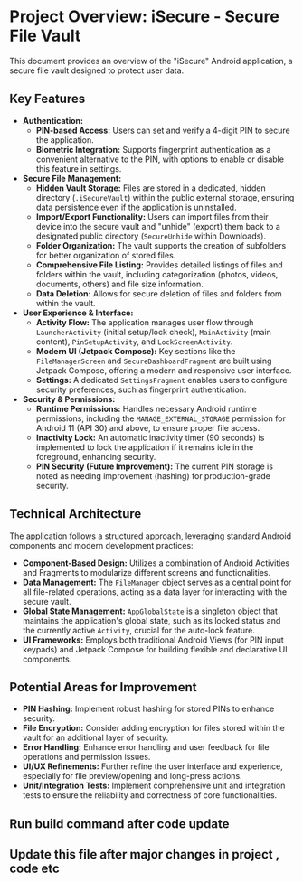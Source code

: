 # Project Overview: iSecure - Secure File Vault

This document provides an overview of the "iSecure" Android application, a secure file vault designed to protect user data.

## Key Features

*   **Authentication:**
    *   **PIN-based Access:** Users can set and verify a 4-digit PIN to secure the application.
    *   **Biometric Integration:** Supports fingerprint authentication as a convenient alternative to the PIN, with options to enable or disable this feature in settings.
*   **Secure File Management:**
    *   **Hidden Vault Storage:** Files are stored in a dedicated, hidden directory (`.iSecureVault`) within the public external storage, ensuring data persistence even if the application is uninstalled.
    *   **Import/Export Functionality:** Users can import files from their device into the secure vault and "unhide" (export) them back to a designated public directory (`SecureUnhide` within Downloads).
    *   **Folder Organization:** The vault supports the creation of subfolders for better organization of stored files.
    *   **Comprehensive File Listing:** Provides detailed listings of files and folders within the vault, including categorization (photos, videos, documents, others) and file size information.
    *   **Data Deletion:** Allows for secure deletion of files and folders from within the vault.
*   **User Experience & Interface:**
    *   **Activity Flow:** The application manages user flow through `LauncherActivity` (initial setup/lock check), `MainActivity` (main content), `PinSetupActivity`, and `LockScreenActivity`.
    *   **Modern UI (Jetpack Compose):** Key sections like the `FileManagerScreen` and `SecureDashboardFragment` are built using Jetpack Compose, offering a modern and responsive user interface.
    *   **Settings:** A dedicated `SettingsFragment` enables users to configure security preferences, such as fingerprint authentication.
*   **Security & Permissions:**
    *   **Runtime Permissions:** Handles necessary Android runtime permissions, including the `MANAGE_EXTERNAL_STORAGE` permission for Android 11 (API 30) and above, to ensure proper file access.
    *   **Inactivity Lock:** An automatic inactivity timer (90 seconds) is implemented to lock the application if it remains idle in the foreground, enhancing security.
    *   **PIN Security (Future Improvement):** The current PIN storage is noted as needing improvement (hashing) for production-grade security.

## Technical Architecture

The application follows a structured approach, leveraging standard Android components and modern development practices:

*   **Component-Based Design:** Utilizes a combination of Android Activities and Fragments to modularize different screens and functionalities.
*   **Data Management:** The `FileManager` object serves as a central point for all file-related operations, acting as a data layer for interacting with the secure vault.
*   **Global State Management:** `AppGlobalState` is a singleton object that maintains the application's global state, such as its locked status and the currently active `Activity`, crucial for the auto-lock feature.
*   **UI Frameworks:** Employs both traditional Android Views (for PIN input keypads) and Jetpack Compose for building flexible and declarative UI components.

## Potential Areas for Improvement

*   **PIN Hashing:** Implement robust hashing for stored PINs to enhance security.
*   **File Encryption:** Consider adding encryption for files stored within the vault for an additional layer of security.
*   **Error Handling:** Enhance error handling and user feedback for file operations and permission issues.
*   **UI/UX Refinements:** Further refine the user interface and experience, especially for file preview/opening and long-press actions.
*   **Unit/Integration Tests:** Implement comprehensive unit and integration tests to ensure the reliability and correctness of core functionalities.

## Run build command after code update

## Update this file after major changes in project , code etc